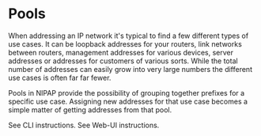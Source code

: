 Pools
=====
When addressing an IP network it's typical to find a few different types of use cases. It can be loopback addresses for your routers, link networks between routers, management addresses for various devices, server addresses or addresses for customers of various sorts. While the total number of addresses can easily grow into very large numbers the different use cases is often far far fewer.

Pools in NIPAP provide the possibility of grouping together prefixes for a specific use case. Assigning new addresses for that use case becomes a simple matter of getting addresses from that pool.

See CLI instructions.
See Web-UI instructions.
